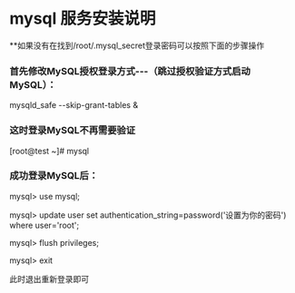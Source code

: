 # mysql 服务安装说明

**如果没有在找到/root/.mysql_secret登录密码可以按照下面的步骤操作

### 首先修改MySQL授权登录方式---（跳过授权验证方式启动MySQL）：
mysqld_safe --skip-grant-tables &

### 这时登录MySQL不再需要验证
[root@test ~]# mysql

### 成功登录MySQL后：
mysql> use mysql;

mysql> update user set authentication_string=password('设置为你的密码') where user='root';

mysql> flush privileges;

mysql> exit

此时退出重新登录即可
